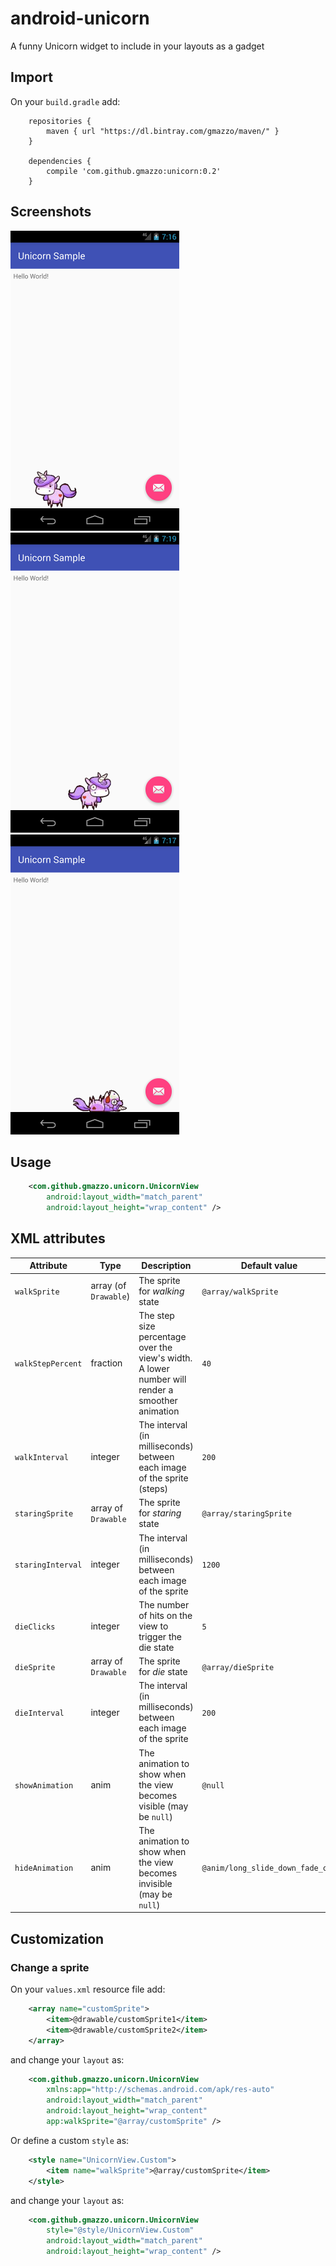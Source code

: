 # android-unicorn
A funny Unicorn widget to include in your layouts as a gadget

## Import
On your `build.gradle` add:
```
    repositories {
        maven { url "https://dl.bintray.com/gmazzo/maven/" }
    }

    dependencies {
        compile 'com.github.gmazzo:unicorn:0.2'
    }
```

## Screenshots
![Screenshot #1](screenshots/image1.png)
![Screenshot #2](screenshots/image2.png)
![Screenshot #3](screenshots/image3.png)

## Usage
```xml
    <com.github.gmazzo.unicorn.UnicornView
        android:layout_width="match_parent"
        android:layout_height="wrap_content" />
```

## XML attributes
| Attribute | Type | Description | Default value |
| --- | --- | --- | --- |
| `walkSprite` | array (of `Drawable`) | The sprite for *walking* state | `@array/walkSprite`
| `walkStepPercent` | fraction | The step size percentage over the view's width. A lower number will render a smoother animation | `40`
| `walkInterval` | integer | The interval (in milliseconds) between each image of the sprite (steps) | `200`
| `staringSprite` | array of `Drawable` | The sprite for *staring* state | `@array/staringSprite`
| `staringInterval` | integer | The interval (in milliseconds) between each image of the sprite | `1200`
| `dieClicks` | integer | The number of hits on the view to trigger the die state | `5`
| `dieSprite` | array of `Drawable` | The sprite for *die* state | `@array/dieSprite`
| `dieInterval` | integer | The interval (in milliseconds) between each image of the sprite | `200`
| `showAnimation` | anim | The animation to show when the view becomes visible (may be `null`) | `@null`
| `hideAnimation` | anim | The animation to show when the view becomes invisible (may be `null`) | `@anim/long_slide_down_fade_out`


## Customization
### Change a sprite
On your `values.xml` resource file add:
```xml
    <array name="customSprite">
        <item>@drawable/customSprite1</item>
        <item>@drawable/customSprite2</item>
    </array>
```
and change your `layout` as:
```xml
    <com.github.gmazzo.unicorn.UnicornView
        xmlns:app="http://schemas.android.com/apk/res-auto"
        android:layout_width="match_parent"
        android:layout_height="wrap_content"
        app:walkSprite="@array/customSprite" />
```
Or define a custom `style` as:
```xml
    <style name="UnicornView.Custom">
        <item name="walkSprite">@array/customSprite</item>
    </style>
```
and change your `layout` as:
```xml
    <com.github.gmazzo.unicorn.UnicornView
        style="@style/UnicornView.Custom"
        android:layout_width="match_parent"
        android:layout_height="wrap_content" />
```
